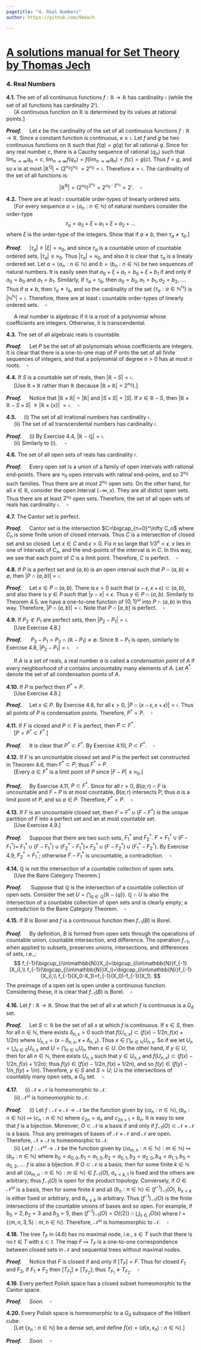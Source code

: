 ```yaml
---
pagetitle: "4. Real Numbers"
author: https://github.com/9beach

---
```

# [A solutions manual for Set Theory by Thomas Jech](README.md)
### 4. Real Numbers

**4.1.** The set of all continuous functions $f : \mathbb{R}\to \mathbb{R}$
has cardinality $\mathfrak{c}$ (while the set of all functions has
cardinality $2^\mathfrak{c}$).\
&nbsp;$\quad$[A continuous function on $\mathbb{R}$ is determined by its
values at rational points.]

**_Proof._**&nbsp;$\quad$Let $\kappa$ be the cardinality of the set of
all continuous functions $f : \mathbb{R}\to \mathbb{R}$. Since a constant
function is continuous, $\kappa \ge \mathfrak{c}$. Let $f$ and $g$ be
two continuous functions on $\mathbb{R}$ such that $f(q)=g(q)$ for all
rational $q$.
Since for any real number $c$, there is a Cauchy sequence of rational
$\langle q_n \rangle$ such that $\lim_{n\to\infty}q_n=c$, $\lim_{n\to\infty}f(q_n)=f(\lim_{n\to\infty}q_n)=f(c)=g(c)$.
Thus $f=g$, and so $\kappa$ is at most
$|\mathbb{R}^{\mathbb{Q}}|=(2^{\aleph_0})^{\aleph_0}$
$=2^{\aleph_0}=\mathfrak{c}$. Therefore $\kappa=\mathfrak{c}$. The cardinality
of the set of all functions is:
$$
|\mathbb{R}^{\mathbb{R}}|=(2^{\aleph_0})^{2^{\aleph_0}}=
2^{{\aleph_0}\cdot2^{\aleph_0}}=2^{\mathfrak{c}}.\quad\square
$$

**4.2.** There are at least $\mathfrak{c}$ countable order-types
of linearly ordered sets.\
&nbsp;$\quad$[For every sequence $a = \langle a_n : n\in\mathbb{N}\rangle$
of natural numbers consider the order-type
$$
\tau_a=a_0+\xi+a_1+\xi+a_2+\ldots
$$
where $\xi$ is the order-type of the integers. Show that if
$a \neq b$, then $\tau_a\neq\tau_b$.]

**_Proof._**&nbsp;$\quad$$|\tau_a|\ge|\xi|=\aleph_0$, and since $\tau_a$ is a
countable union of countable ordered sets, $|\tau_a|\le\aleph_0$. Thus $|\tau_a|=\aleph_0$, and also
it is clear that $\tau_a$ is a linealy ordered set.
Let $a=\langle a_n : n\in\mathbb{N}\rangle$ and $b=\langle b_n :
n\in\mathbb{N}\rangle$ be two sequences of natural numbers.
It is easily seen that $a_0+\xi+a_1
=b_0+\xi+b_1$ if and only if $a_0=b_0$ and $a_1=b_1$. Similarly,
if $\tau_a=\tau_b$, then $a_0=b_0, a_1=b_1, a_2=b_2,\ldots$.
Thus if $a \neq b$, then $\tau_a\neq\tau_b$, and so
the cardinality of the set $\{\tau_a:a\in\mathbb{N}^\mathbb{N}\}$ is
$|\mathbb{N}^\mathbb{N}|=\mathfrak{c}$. Therefore, there are at least
$\mathfrak{c}$ countable order-types of linearly ordered sets.$\quad\square$

&nbsp;$\quad$A real number is algebraic if it is a root of a polynomial
whose coefficients are integers. Otherwise, it is transcendental.

**4.3.** The set of all algebraic reals is countable.

**_Proof._**&nbsp;$\quad$Let $P$ be the set of all polynomials whose
coefficients are integers. It is clear that there is a one-to-one map of $P$
onto the set of all finite sequences of integers, and that a polynomial of
degree $n>0$ has at most $n$ roots.$\quad\square$

**4.4.** If $S$ is a countable set of reals, then
$|\mathbb{R}-S|=\mathfrak{c}$.\
&nbsp;$\quad$[Use $\mathbb{R}\times\mathbb{R}$ rather than $\mathbb{R}$
(because $|\mathbb{R}\times \mathbb{R}|= 2^{\aleph_0}$).]

**_Proof._**&nbsp;$\quad$Notice that $|\mathbb{R}\times \mathbb{R}|=
|\mathbb{R}|$ and $|S\times S|=|S|$. If $x\in \mathbb{R}-S$,
then $|\mathbb{R}\times\mathbb{R}-S\times S|$ $\ge|\mathbb{R}\times \{x\}|$
$=\mathfrak{c}$.$\quad\square$

**4.5.**&nbsp;$\quad$(i) The set of all irrational numbers has
cardinality $\mathfrak{c}$.\
&nbsp;$\quad$(ii) The set of all transcendental numbers has cardinality
$\mathfrak{c}$.

**_Proof._**&nbsp;$\quad$(i) By Exercise 4.4,
$|\mathbb{R}-\mathbb{Q}|=\mathfrak{c}$.
\
&nbsp;$\quad$(ii) Similarly to (i).
$\quad\square$

**4.6.** The set of all open sets of reals has cardinality $\mathfrak{c}$.

**_Proof._**&nbsp;$\quad$Every open set is a union of a family of
open intervals with rational end-points. There are $\aleph_0$ open intervals
with ratinal end-poins, and so $2^{\aleph_0}$ such families. Thus there
are at most $2^{\aleph_0}$ open sets. On the other hand, for
all $x\in\mathbb{R}$, consider the open interval $(-\infty, x)$. They are
all distict open sets. Thus there are at least $2^{\aleph_0}$ open sets.
Therefore, the set of all open sets of reals has cardinality
$\mathfrak{c}$.$\quad\square$

**4.7.** The Cantor set is perfect.

**_Proof._**&nbsp;$\quad$Cantor set is the intersection
$C=\bigcap_{n=0}^\infty C_n$ where $C_n$ is some finite union of closed
intervals. Thus $C$ is a intersection of closed set and so closed.
Let $x\in C$ and $\epsilon >0$.
Fix $n$ so large that $1/3^n<\epsilon$. $x$ lies in one of intervals of
$C_n$, and the end-points of the interval is in $C$. In this way,
we see that each point of $C$ is a limit point. Therefore, $C$ is
perfect.$\quad\square$

**4.8.** If $P$ is a perfect set and $(a,b)$ is an open interval such that
$P\cap (a,b)\neq\emptyset$, then $|P\cap (a,b)| = \mathfrak{c}$.

**_Proof._**&nbsp;$\quad$Let $x\in P\cap(a,b)$. There is $\epsilon>0$ such
that $(x-\epsilon,x+\epsilon)\subset (a,b)$, and also there is $y\in P$ such
that $|y-x| < \epsilon$. Thus $y\in P\cap(a,b)$. Similarly to Theorem 4.5,
we have a one-to-one function of $\{0,1\}^\omega$ into $P\cap (a,b)$ in
this way. Therefore, $|P\cap (a,b)| = \mathfrak{c}$.
Note that $P\cap [a,b]$ is perfect.$\quad\square$

**4.9.** If $P_2\not\subset P_1$ are perfect sets, then $|P_2 - P_1| =
\mathfrak{c}$.\
&nbsp;$\quad$[Use Exercise 4.8.]

**_Proof._**&nbsp;$\quad$ $P_2-P_1=P_2\cap (\mathbb{R}-P_1)\neq \emptyset$.
Since $\mathbb{R}-P_1$ is open, similarly to Exercise 4.8, $|P_2 - P_1| =
\mathfrak{c}$.$\quad\square$

&nbsp;$\quad$If $A$ is a set of reals, a real number $a$ is called a
_condensation point_ of $A$ if every neighborhood of $a$ contains uncountably
many elements of $A$. Let $A^\ast$ denote the set of all condensation points
of $A$.

**4.10.** If $P$ is perfect then $P^\ast = P$.\
&nbsp;$\quad$[Use Exercise 4.8.]

**_Proof._**&nbsp;$\quad$Let $x\in P$. By Exercise 4.8, for all $\epsilon>0$,
$|P\cap(x-\epsilon,x+\epsilon)| = \mathfrak{c}$. Thus all points of $P$
is condensation points. Therefore, $P^\ast = P$.$\quad\square$

**4.11.** If $F$ is closed and $P\subset F$ is perfect, then
$P\subset F^\ast$.\
&nbsp;$\quad$[$P=P^\ast\subset F^\ast$.]

**_Proof._**&nbsp;$\quad$It is clear that $P^\ast\subset F^\ast$.
By Exercise 4.10, $P\subset F^\ast$.$\quad\square$

**4.12.** If $F$ is an uncountable closed set and $P$ is the perfect set
constructed in Theorem 4.6, then $F^\ast\subset P$; thus $F^\ast = P$.\
&nbsp;$\quad$[Every $a\in F^\ast$ is a limit point of $P$ since
$|F -P|\le\aleph_0$.]

**_Proof._**&nbsp;$\quad$By Exercise 4.11, $P\subset F^\ast$.
Since for all $r>0$, $B(a;r)\cap F$ is uncountable and
$F-P$ is at most countable,
$B(a;r)$ intersects $P$; thus $a$ is a limit point of $P$, and so
$a\in P$. Therefore, $F^\ast=P$.$\quad\square$

**4.13.** If $F$ is an uncountable closed set, then
$F = F^\ast\cup (F - F^\ast )$ is the unique partition of $F$ into a perfect
set and an at most countable set.\
&nbsp;$\quad$[Use Exercise 4.9.]

**_Proof._**&nbsp;$\quad$Suppose that there are two such sets, $F_1^\ast$
and $F_2^\ast$. $F=F_1^\ast\cup (F-F_1^\ast)=$
$F_1^\ast\cup (F-F_1^\ast)\cup (F_2^\ast-F_1^\ast)=$
$F_2^\ast\cup (F-F_2^\ast)\cup (F_1^\ast-F_2^\ast)$.
By Exercise 4.9, $F_2^\ast=F_1^\ast$; otherwise $F-F_1^\ast$ is
uncountable, a contradiction.$\quad\square$

**4.14.** $\mathbb{Q}$ is not the intersection of a countable collection of
open sets.\
&nbsp;$\quad$[Use the Baire Category Theorem.]

**_Proof._**&nbsp;$\quad$ Suppose that $\mathbb{Q}$ is the intersection of a
countable collection of open sets. Consider
the set $U=\bigcap_{q\in\mathbb{Q}}(\mathbb{R}-\{q\})$. $\mathbb{Q}\cap
U$ is also the intersection of a countable collection of open sets
and is clearly empty; a contradiction to the Baire Category
Theorem.$\quad\square$

**4.15.** If $B$ is Borel and $f$ is a continuous function then $f_{-1}(B)$ is Borel.

**_Proof._**&nbsp;$\quad$By definition, $B$ is formed from open sets through
the operations of countable union, countable intersection, and difference.
The operation $f_{-1}$, when applied to subsets,
preserves unions, intersections, and differences of sets, i.e.,:
$$
f_{-1}(\bigcup_{i\in\mathbb{N}}X_i)=\bigcup_{i\in\mathbb{N}}f_{-1}(X_i),\\
f_{-1}(\bigcap_{i\in\mathbb{N}}X_i)=\bigcap_{i\in\mathbb{N}}f_{-1}(X_i),\\
f_{-1}(X_0-X_1)=f_{-1}(X_0)-f_{-1}(X_1).
$$
The preimage of a  open set is open under a continuous function.
Considering these, it is clear that $f_{-1}(B)$ is Borel.$\quad\square$

**4.16.** Let $f:\mathbb{R}\to \mathbb{R}$. Show that the set of all $x$
at which $f$ is continuous is a $G_\delta$ set.

**_Proof._**&nbsp;$\quad$Let $S\subset\mathbb{R}$ be the set of all $x$ at which $f$ is
continuous. If $x\in S$, then for all $n\in\mathbb{N}$, there exists
$\delta_{n,x}>0$ such that $f(U_{n,x})\subset(f(x)-1/2n,f(x)+1/2n)$
where $U_{n,x}=(x-\delta_{n,x},x+\delta_{n,x})$. Thus
$x\in\bigcap_{n\in\mathbb{N}}U_{n,x}$.
So if we let $U_n=\bigcup_{x\in S}U_{n,x}$ and
$U=\bigcap_{n\in\mathbb{N}}U_n$, then $x\in U$.
On the other hand, if $y\in U$, then for
all $n\in\mathbb{N}$, there exists $U_{n,x}$ such that
$y\in U_{n,x}$ and $f(U_{n,x})\subset(f(x)-1/2n,f(x)+1/2n)$;
thus $f(y)\in (f(x)-1/2n,f(x)+1/2n)$, and so $f(y)\in(f(y)-1/n,f(y)+1/n)$.
Therefore, $y\in S$ and $S=U$; $U$ is the intersections of countably many open
sets, a $G_\delta$ set.$\quad\square$

**4.17.**&nbsp;$\quad$(i) $\mathcal{N}\times \mathcal{N}$ is homeomorphic to
$\mathcal{N}$.\
&nbsp;$\quad$(ii) $\mathcal{N}^\omega$ is homeomorphic to $\mathcal{N}$.

**_Proof._**&nbsp;$\quad$(i) Let $f:\mathcal{N}\times \mathcal{N}\to\mathcal{N}$
be the function given by $(\langle a_n:n\in\mathbb{N} \rangle,\langle b_n :n\in\mathbb{N}\rangle)
\mapsto \langle c_n :n\in\mathbb{N}\rangle$ where $c_{2n}=a_n$ and
$c_{2n+1}=b_n$. It is easy to see that $f$ is a bijection. Moreover,
$O\subset\mathcal{N}$ is a basis if and only if
$f_{-1}(O)\subset\mathcal{N}\times \mathcal{N}$ is a basis. Thus any
preimages of bases of $\mathcal{N}\times \mathcal{N}$ and $\mathcal{N}$
are open. Therefore, $\mathcal{N}\times \mathcal{N}$ is homeomorphic to
$\mathcal{N}$.\
&nbsp;$\quad$(ii) Let $f:\mathcal{N}^\omega\to\mathcal{N}$
be the function given by $\langle\langle a_{m,n}:n\in\mathbb{N}
\rangle:m
\in\mathbb{N} \rangle
\mapsto \langle b_n :n\in\mathbb{N}\rangle$ where
$b_0=a_{0,0},b_1=a_{1,0},b_2=a_{0,1},b_3=a_{2,0},b_4=a_{1,1},
b_5=a_{0,2},\ldots$. $f$ is also a bijection. If $O\subset\mathcal{N}$ is a
basis, then for some finite $k\in\mathbb{N}$ and all $\langle\langle
a_{m,n}:n\in\mathbb{N} \rangle:m \in\mathbb{N} \rangle\in f_{-1}(O)$,
$a_{x<k,1}$ is fixed and the others are arbitrary; thus
$f_{-1}(O)$ is open for the product topology. Conversely, if
$O\in\mathcal{N}^\omega$ is a basis, then for some finite $k$ and all
$\langle b_n :n\in\mathbb{N}\rangle \in (f^{-1})_{-1}(O)$, $b_{x<k}$ is either
fixed or arbitrary, and $b_{x\ge k}$ is arbitrary. Thus $(f^{-1})_{-1}(O)$
is the finite intersections of the countable unions of bases and so open.
For example, if $b_0=2, b_2=3$ and $b_3=5$, then $(f^{-1})_{-1}(O)
=O(\langle 2\rangle)\cap \bigcup_{s\in I}O(s)$ where $I=\{\langle m,n,
3,5\rangle:m,n\in\mathbb{N}\}$.
Therefore, $\mathcal{N}^\omega$ is homeomorphic to
$\mathcal{N}$.$\quad\square$

**4.18.** The tree $T_F$ in (4.6) has no maximal node, i.e., $s\in T$
such that there is no $t\in T$ with $s\subset t$. The map $F\mapsto T_F$
is a one-to-one correspondence between closed sets in $\mathcal{N}$ and
sequential trees without maximal nodes.

**_Proof._**&nbsp;$\quad$Notice that $F$ is closed if and only if
$\left[T_F\right]=F$. Thus
for closed $F_1$ and $F_2$, if $F_1\neq F_2$ then $[T_{F_1}]\neq [T_{F_2}]$;
thus $T_{F_1}\neq T_{F_2}$.$\quad\square$

**4.19.** Every perfect Polish space has a closed subset homeomorphic to the Cantor space.

**_Proof._**&nbsp;$\quad$_Soon._$\quad\square$

**4.20.** Every Polish space is homeomorphic to a $G_\delta$ subspace of
the Hilbert cube.\
&nbsp;$\quad$[Let $\{x_n :n\in \mathbb{N}\}$ be a dense set, and define
$f(x)=\langle d(x,x_n):n\in \mathbb{N}\rangle$.]

**_Proof._**&nbsp;$\quad$_Soon._$\quad\square$

